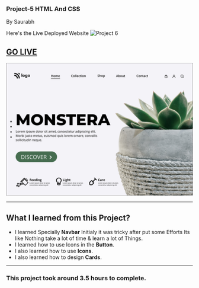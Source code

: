 ### Project-5 HTML And CSS
By Saurabh


Here's the Live Deployed Website ![Project 6](https://img.shields.io/badge/Project-6-green)

## [GO LIVE](https://monsteracare.netlify.app/)


![Completed Website](./redmiImages/6.png)

***

## What I learned from this Project?

- I learned Specially **Navbar** Initialy it was tricky after put some Efforts Its like Nothing take a lot of time & learn a lot of Things.
- I  learned how to use Icons in the  **Button**.
- I also learned how to use **Icons**.
- I also learned how to design 
**Cards**.


***

### This project took around **3.5 hours** to complete.